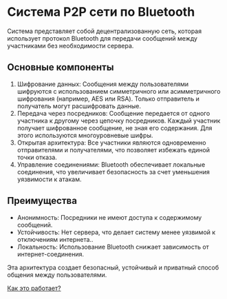 # Система P2P сети по Bluetooth

Система представляет собой децентрализованную сеть, которая использует протокол Bluetooth для передачи сообщений между участниками без необходимости сервера. 

## Основные компоненты

1. Шифрование данных: Сообщения между пользователями шифруются с использованием симметричного или асимметричного шифрования (например, AES или RSA). Только отправитель и получатель могут расшифровать данные.
2. Передача через посредников: Сообщение передается от одного участника к другому через цепочку посредников. Каждый участник получает шифрованное сообщение, не зная его содержания. Для этого используются многоуровневые шифры.
3. Открытая архитектура: Все участники являются одновременно отправителями и получателями, что позволяет избежать единой точки отказа.
4. Управление соединениями: Bluetooth обеспечивает локальные соединения, что увеличивает безопасность за счет уменьшения уязвимости к атакам.

## Преимущества

- Анонимность: Посредники не имеют доступа к содержимому сообщений.
- Устойчивость: Нет сервера, что делает систему менее уязвимой к отключениям интернета..
- Локальность: Использование Bluetooth снижает зависимость от интернет-соединения.

Эта архитектура создает безопасный, устойчивый и приватный способ общения между пользователями.

[Как это работает?](https://github.com/d0m-1k/p2p-net/blob/main/HOW_WORK.md)
